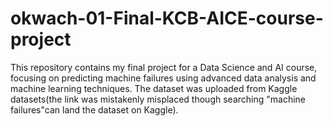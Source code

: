 # okwach-01-Final-KCB-AICE-course-project
This repository contains my final project for a Data Science and AI course, focusing on predicting machine failures using advanced data analysis and machine learning techniques. The dataset was uploaded from Kaggle datasets(the link was mistakenly misplaced though searching "machine failures"can land the dataset on Kaggle).
